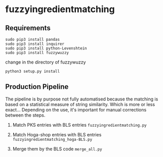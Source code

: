 # fuzzyingredientmatching

## Requirements 
```
sudo pip3 install pandas
sudo pip3 install inquirer
sudo pip3 install python-Levenshtein
sudo pip3 install fuzzywuzzy
```
change in the directory of fuzzywuzzy
```
python3 setup.py install
```
## Production Pipeline
The pipeline is by purpose not fully automatised because the matching is based on a statistical measure of string similarity. Which is more or less exact... Depending on the use, it's important for manual corrections between the steps. 

1. Match PKS entries with BLS entries
```fuzzyingredientmatching.py```

2. Match Hoga-shop entries with BLS entries
```fuzzyingredientmatching_hoga-BLS.py```

3. Merge them by the BLS code
```merge_all.py```
